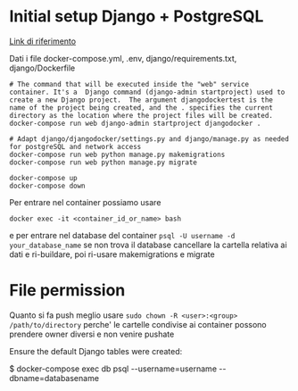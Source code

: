 # Initial setup Django + PostgreSQL
[Link di riferimento](https://testdriven.io/blog/dockerizing-django-with-postgres-gunicorn-and-nginx/)  

Dati i file docker-compose.yml, .env, django/requirements.txt, django/Dockerfile
```
# The command that will be executed inside the "web" service container. It's a  Django command (django-admin startproject) used to create a new Django project.  The argument djangodockertest is the name of the project being created, and the . specifies the current directory as the location where the project files will be created.
docker-compose run web django-admin startproject djangodocker .

# Adapt django/djangodocker/settings.py and django/manage.py as needed for postgreSQL and network access
docker-compose run web python manage.py makemigrations
docker-compose run web python manage.py migrate

docker-compose up
docker-compose down
```

Per entrare nel container possiamo usare
```
docker exec -it <container_id_or_name> bash
```
e per entrare nel database del container `psql -U username -d your_database_name`
se non trova il database cancellare la cartella relativa ai dati e ri-buildare, poi ri-usare makemigrations e migrate
# File permission
Quanto si fa push meglio usare `sudo chown -R <user>:<group> /path/to/directory` perche' le cartelle condivise ai container possono prendere owner diversi e non venire pushate

Ensure the default Django tables were created:

$ docker-compose exec db psql --username=username --dbname=databasename